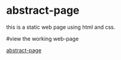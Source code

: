 # abstract-page
this is a static web page using html and css.

#view the working web-page

[abstract-page]( https://vibhav-jaiswal.github.io/abstract-page/)
